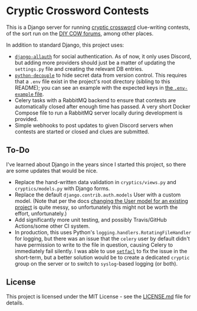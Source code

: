 # Cryptic Crossword Contests

This is a Django server for running [cryptic crossword] clue-writing contests, of the sort run on 
the [DIY COW forums], among other places.

In addition to standard Django, this project uses:
* [`django-allauth`] for social authentication.  As of now, it only uses Discord, but adding more 
    providers should just be a matter of updating the `settings.py` file and creating the relevant 
    DB entries.
* [`python-decouple`] to hide secret data from version control.  This requires that a `.env` file 
    exist in the project's root directory (sibling to this README); you can see an example with the 
    expected keys in [the `.env-example` file](.env-example).
* Celery tasks with a RabbitMQ backend to ensure that contests are automatically closed after 
    enough time has passed.  A very short Docker Compose file to run a RabbitMQ server locally 
    during development is provided.
* Simple webhooks to post updates to given Discord servers when contests are started or closed and 
    clues are submitted.

## To-Do

I've learned about Django in the years since I started this project, so there are some updates that 
would be nice.

* Replace the hand-written data validation in `cryptics/views.py` and `cryptics/models.py` with 
    Django forms.
* Replace the default `django.contrib.auth.models` User with a custom model.  (Note that per the 
    docs [changing the User model for an existing project][new User model] is quite messy, so 
    unfortunately this might not be worth the effort, unfortunately.)
* Add significantly more unit testing, and possibly Travis/GitHub Actions/some other CI system.
* In production, this uses Python's `logging.handlers.RotatingFileHandler` for logging, but there 
    was an issue that the `celery` user by default didn't have permission to write to the file in 
    question, causing Celery to immediately fail silently.  I was able to use [`setfacl`] to fix 
    the issue in the short-term, but a better solution would be to create a dedicated `cryptic` 
    group on the server or to switch to `syslog`-based logging (or both).

## License

This project is licensed under the MIT License - see the [LICENSE.md](LICENSE.md) file for details.

[cryptic crossword]: https://en.wikipedia.org/wiki/Cryptic_crossword
[DIY COW forums]: http://www.ukpuzzle.com/phpBB3/viewforum.php?f=4&sid=9d9a94fd347c73cf2660829640df5935
[`django-allauth`]: https://django-allauth.readthedocs.io/en/latest/installation.html
[`python-decouple`]: https://github.com/henriquebastos/python-decouple
[new User model]: https://docs.djangoproject.com/en/3.1/topics/auth/customizing/#changing-to-a-custom-user-model-mid-project
[`setfacl`]: https://askubuntu.com/a/809562
